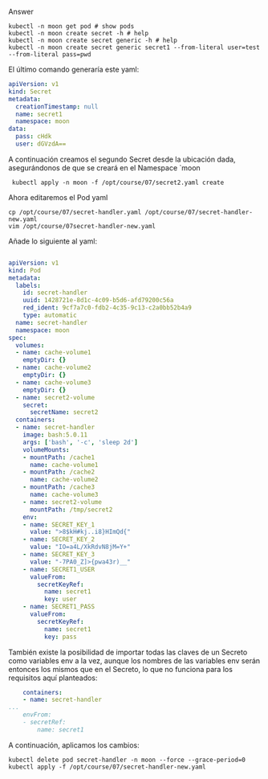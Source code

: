 Answer

```
kubectl -n moon get pod # show pods
kubectl -n moon create secret -h # help
kubectl -n moon create secret generic -h # help
kubectl -n moon create secret generic secret1 --from-literal user=test --from-literal pass=pwd

```

El último comando generaría este yaml:

```yaml
apiVersion: v1 
kind: Secret 
metadata:
  creationTimestamp: null 
  name: secret1 
  namespace: moon
data:
  pass: cHdk 
  user: dGVzdA==

```

A continuación creamos el segundo Secret desde la ubicación dada, asegurándonos de que se creará en el Namespace `moon

` kubectl apply -n moon -f /opt/course/07/secret2.yaml create`

Ahora editaremos el Pod yaml

```
cp /opt/course/07/secret-handler.yaml /opt/course/07/secret-handler-new.yaml
vim /opt/course/07secret-handler-new.yaml
```

Añade lo siguiente al yaml:

```yaml

apiVersion: v1 
kind: Pod 
metadata:
  labels: 
    id: secret-handler
    uuid: 1428721e-8d1c-4c09-b5d6-afd79200c56a 
    red_ident: 9cf7a7c0-fdb2-4c35-9c13-c2a0bb52b4a9 
    type: automatic
  name: secret-handler
  namespace: moon 
spec:
  volumes:
  - name: cache-volume1
    emptyDir: {}
  - name: cache-volume2
    emptyDir: {}
  - name: cache-volume3
    emptyDir: {}
  - name: secret2-volume
    secret:
      secretName: secret2
  containers:
  - name: secret-handler
    image: bash:5.0.11
    args: ['bash', '-c', 'sleep 2d'] 
    volumeMounts:
    - mountPath: /cache1
      name: cache-volume1
    - mountPath: /cache2
      name: cache-volume2
    - mountPath: /cache3
      name: cache-volume3
    - name: secret2-volume
      mountPath: /tmp/secret2
    env:
    - name: SECRET_KEY_1
      value: ">8$kH#kj..i8}HImQd{"
    - name: SECRET_KEY_2
      value: "IO=a4L/XkRdvN8jM=Y+"
    - name: SECRET_KEY_3
      value: "-7PA0_Z]>{pwa43r)__"
    - name: SECRET1_USER 
      valueFrom:
        secretKeyRef:
          name: secret1 
          key: user
    - name: SECRET1_PASS 
      valueFrom:
        secretKeyRef:
          name: secret1 
          key: pass
```


También existe la posibilidad de importar todas las claves de un Secreto como variables env a la vez, aunque los nombres de las variables env serán entonces los mismos que en el Secreto, lo que no funciona para los requisitos aquí planteados:

```yaml
    containers:
    - name: secret-handler 
...
    envFrom:
    - secretRef:
        name: secret1
```

A continuación, aplicamos los cambios:
```
kubectl delete pod secret-handler -n moon --force --grace-period=0
kubectl apply -f /opt/course/07/secret-handler-new.yaml
```
